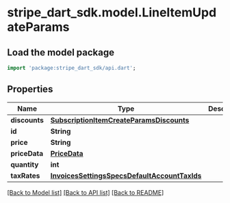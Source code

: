 # stripe_dart_sdk.model.LineItemUpdateParams

## Load the model package
```dart
import 'package:stripe_dart_sdk/api.dart';
```

## Properties
Name | Type | Description | Notes
------------ | ------------- | ------------- | -------------
**discounts** | [**SubscriptionItemCreateParamsDiscounts**](SubscriptionItemCreateParamsDiscounts.md) |  | [optional] 
**id** | **String** |  | [optional] 
**price** | **String** |  | [optional] 
**priceData** | [**PriceData**](PriceData.md) |  | [optional] 
**quantity** | **int** |  | [optional] 
**taxRates** | [**InvoicesSettingsSpecsDefaultAccountTaxIds**](InvoicesSettingsSpecsDefaultAccountTaxIds.md) |  | [optional] 

[[Back to Model list]](../README.md#documentation-for-models) [[Back to API list]](../README.md#documentation-for-api-endpoints) [[Back to README]](../README.md)


